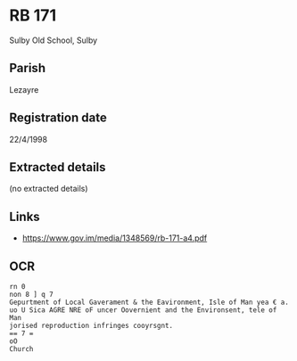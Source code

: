 # RB 171

Sulby Old School, Sulby

## Parish
Lezayre

## Registration date
22/4/1998

## Extracted details
(no extracted details)


## Links
- https://www.gov.im/media/1348569/rb-171-a4.pdf

## OCR
```
rn 0
non 8 ] q 7
Gepurtment of Local Gaverament & the Eavironment, Isle of Man yea € a. uo U Sica AGRE NRE oF uncer Oovernient and the Environsent, tele of Man
jorised reproduction infringes cooyrsgnt.
== 7 =
oO
Church
```
